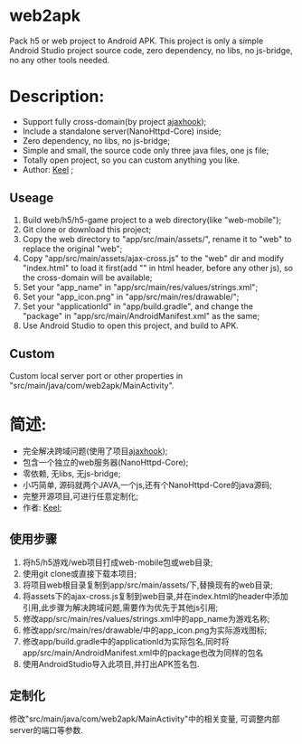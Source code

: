 # web2apk
Pack h5 or web project to Android APK. This project is only a simple Android Studio project source code, zero dependency, no libs, no js-bridge, no any other tools needed.

# Description:
* Support fully cross-domain(by project [ajaxhook](https://github.com/keel/ajaxhook));
* Include a standalone server(NanoHttpd-Core) inside;
* Zero dependency, no libs, no js-bridge;
* Simple and small, the source code only three java files, one js file;
* Totally open project, so you can custom anything you like.
* Author: [Keel](https://github.com/keel) ;

## Useage
1. Build web/h5/h5-game project to a web directory(like "web-mobile");
2. Git clone or download this project;
3. Copy the web directory to "app/src/main/assets/", rename it to "web" to replace the original "web";
4. Copy "app/src/main/assets/ajax-cross.js" to the "web" dir and modify "index.html" to load it first(add "<script src="ajax-cross.js"></script>" in html header, before any other js), so the cross-domain will be available;
5. Set your "app_name" in "app/src/main/res/values/strings.xml";
6. Set your "app_icon.png" in "app/src/main/res/drawable/";
7. Set your "applicationId" in "app/build.gradle", and change the "package" in "app/src/main/AndroidManifest.xml" as the same;
8. Use Android Studio to open this project, and build to APK.

## Custom
Custom local server port or other properties in "src/main/java/com/web2apk/MainActivity".

# 简述:
* 完全解决跨域问题(使用了项目[ajaxhook](https://github.com/keel/ajaxhook));
* 包含一个独立的web服务器(NanoHttpd-Core);
* 零依赖, 无libs, 无js-bridge;
* 小巧简单, 源码就两个JAVA,一个js,还有个NanoHttpd-Core的java源码;
* 完整开源项目,可进行任意定制化;
* 作者: [Keel](https://github.com/keel);

## 使用步骤
1. 将h5/h5游戏/web项目打成web-mobile包或web目录;
2. 使用git clone或直接下载本项目;
3. 将项目web根目录复制到app/src/main/assets/下,替换现有的web目录;
4. 将assets下的ajax-cross.js复制到web目录,并在index.html的header中添加<script src="ajax-cross.js"></script>引用,此步骤为解决跨域问题,需要作为优先于其他js引用;
5. 修改app/src/main/res/values/strings.xml中的app_name为游戏名称;
6. 修改app/src/main/res/drawable/中的app_icon.png为实际游戏图标;
7. 修改app/build.gradle中的applicationId为实际包名,同时将app/src/main/AndroidManifest.xml中的package也改为同样的包名
8. 使用AndroidStudio导入此项目,并打出APK签名包.

## 定制化
修改"src/main/java/com/web2apk/MainActivity"中的相关变量, 可调整内部server的端口等参数.


